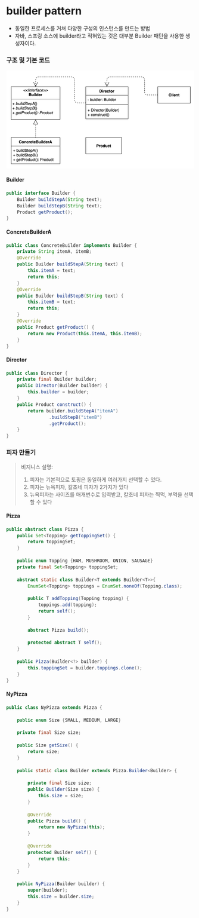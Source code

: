 # builder pattern 
- 동일한 프로세스를 거쳐 다양한 구성의 인스턴스를 만드는 방법
- 자바, 스프링 소스에 builder라고 적혀있는 것은 대부분 Builder 패턴을 사용한 생성자이다.

### 구조 및 기본 코드 
![img.png](img.png)

#### Builder
```java
public interface Builder {
    Builder buildStepA(String text);
    Builder buildStepB(String text);
    Product getProduct();
}
```
#### ConcreteBuilderA
```java
public class ConcreteBuilder implements Builder {
    private String itemA, itemB;
    @Override
    public Builder buildStepA(String text) {
        this.itemA = text;
        return this;
    }
    @Override
    public Builder buildStepB(String text) {
        this.itemB = text;
        return this;
    }
    @Override
    public Product getProduct() {
        return new Product(this.itemA, this.itemB);
    }
}
```
#### Director
```java
public class Director {
    private final Builder builder;
    public Director(Builder builder) {
        this.builder = builder;
    }
    public Product construct() {
        return builder.buildStepA("itemA")
                .buildStepB("itemB")
                .getProduct();
    }
}
```

### 피자 만들기
> 비지니스 설명:
> 1. 피자는 기본적으로 토핑은 동일하게 여러가지 선택할 수 있다. 
> 2. 피자는 뉴욕피자, 칼초네 피자가 2가지가 있다
> 3. 뉴욕피자는 사이즈를 매개변수로 입력받고, 칼초네 피자는 찍먹, 부먹을 선택할 수 있다

#### Pizza
```java
public abstract class Pizza {
    public Set<Topping> getToppingSet() {
        return toppingSet;
    }

    public enum Topping {HAM, MUSHROOM, ONION, SAUSAGE}
    private final Set<Topping> toppingSet;

    abstract static class Builder<T extends Builder<T>>{
        EnumSet<Topping> toppings = EnumSet.noneOf(Topping.class);

        public T addTopping(Topping topping) {
            toppings.add(topping);
            return self();
        }

        abstract Pizza build();

        protected abstract T self();
    }

    public Pizza(Builder<?> builder) {
        this.toppingSet = builder.toppings.clone();
    }
}
```

#### NyPizza
```java
public class NyPizza extends Pizza {

    public enum Size {SMALL, MEDIUM, LARGE}

    private final Size size;

    public Size getSize() {
        return size;
    }

    public static class Builder extends Pizza.Builder<Builder> {

        private final Size size;
        public Builder(Size size) {
            this.size = size;
        }

        @Override
        public Pizza build() {
            return new NyPizza(this);
        }

        @Override
        protected Builder self() {
            return this;
        }
    }

    public NyPizza(Builder builder) {
        super(builder);
        this.size = builder.size;
    }
}
```